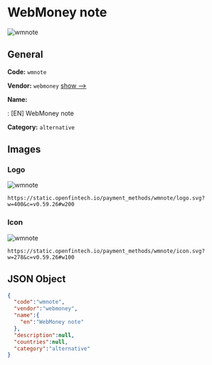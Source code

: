 
# WebMoney note 
![wmnote](https://static.openfintech.io/payment_methods/wmnote/logo.svg?w=400&c=v0.59.26#w200)  

## General 
**Code:** `wmnote` 
 
**Vendor:** `webmoney` [show -->](/vendors/webmoney/) 
 
**Name:** 
 
:	[EN] WebMoney note 
 
**Category:** `alternative` 
 

## Images 

### Logo 
![wmnote](https://static.openfintech.io/payment_methods/wmnote/logo.svg?w=400&c=v0.59.26#w200)  

```
https://static.openfintech.io/payment_methods/wmnote/logo.svg?w=400&c=v0.59.26#w200
```  

### Icon 
![wmnote](https://static.openfintech.io/payment_methods/wmnote/icon.svg?w=278&c=v0.59.26#w100)  

```
https://static.openfintech.io/payment_methods/wmnote/icon.svg?w=278&c=v0.59.26#w100
```  

## JSON Object 

```json
{
  "code":"wmnote",
  "vendor":"webmoney",
  "name":{
    "en":"WebMoney note"
  },
  "description":null,
  "countries":null,
  "category":"alternative"
}
```  
